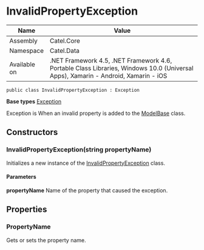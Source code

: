 

# InvalidPropertyException

Name|Value
---|---
Assembly|Catel.Core
Namespace|Catel.Data
Available on|.NET Framework 4.5, .NET Framework 4.6, Portable Class Libraries, Windows 10.0 (Universal Apps), Xamarin - Android, Xamarin - iOS

```
public class InvalidPropertyException : Exception
```

**Base types**
[Exception]()


Exception is When an invalid property is added to the [ModelBase](#) class.



## Constructors

### InvalidPropertyException(string propertyName)

Initializes a new instance of the [InvalidPropertyException](#) class.

#### Parameters

**propertyName**
Name of the property that caused the exception.



## Properties

### PropertyName

Gets or sets the property name.



